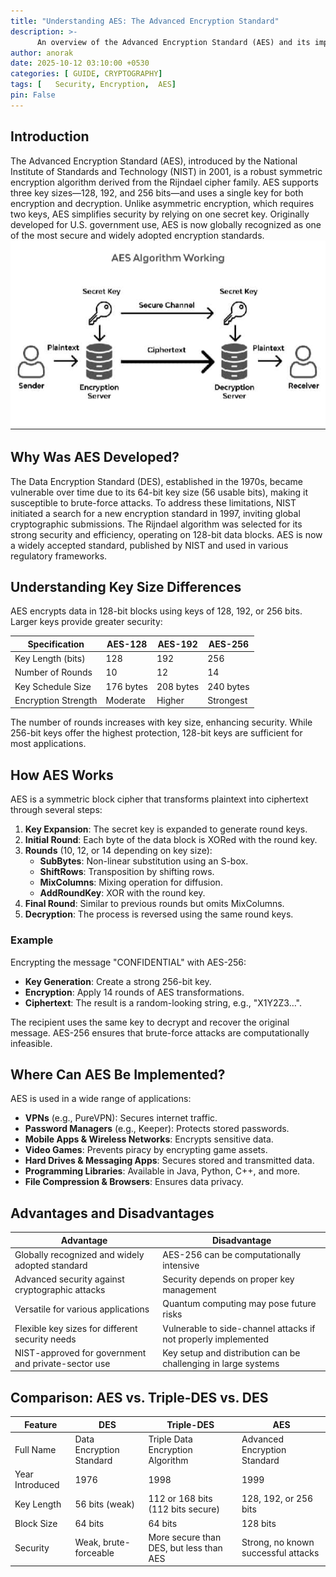 ```yaml
---
title: "Understanding AES: The Advanced Encryption Standard"
description: >-
      An overview of the Advanced Encryption Standard (AES) and its implementation across various platforms.
author: anorak
date: 2025-10-12 03:10:00 +0530
categories: [ GUIDE, CRYPTOGRAPHY]
tags: [   Security, Encryption,  AES]
pin: False
---
```

 


## Introduction

The Advanced Encryption Standard (AES), introduced by the National Institute of Standards and Technology (NIST) in 2001, is a robust symmetric encryption algorithm derived from the Rijndael cipher family. AES supports three key sizes—128, 192, and 256 bits—and uses a single key for both encryption and decryption. Unlike asymmetric encryption, which requires two keys, AES simplifies security by relying on one secret key. Originally developed for U.S. government use, AES is now globally recognized as one of the most secure and widely adopted encryption standards.
![ AES ](/assets/img/202510/aes.jpg) 

## Why Was AES Developed?

The Data Encryption Standard (DES), established in the 1970s, became vulnerable over time due to its 64-bit key size (56 usable bits), making it susceptible to brute-force attacks. To address these limitations, NIST initiated a search for a new encryption standard in 1997, inviting global cryptographic submissions. The Rijndael algorithm was selected for its strong security and efficiency, operating on 128-bit data blocks. AES is now a widely accepted standard, published by NIST and used in various regulatory frameworks.

## Understanding Key Size Differences

AES encrypts data in 128-bit blocks using keys of 128, 192, or 256 bits. Larger keys provide greater security:

| Specification         | AES-128   | AES-192   | AES-256   |
|-----------------------|-----------|-----------|-----------|
| Key Length (bits)     | 128       | 192       | 256       |
| Number of Rounds      | 10        | 12        | 14        |
| Key Schedule Size     | 176 bytes | 208 bytes | 240 bytes |
| Encryption Strength   | Moderate  | Higher    | Strongest |

The number of rounds increases with key size, enhancing security. While 256-bit keys offer the highest protection, 128-bit keys are sufficient for most applications.

## How AES Works

AES is a symmetric block cipher that transforms plaintext into ciphertext through several steps:

1. **Key Expansion**: The secret key is expanded to generate round keys.
2. **Initial Round**: Each byte of the data block is XORed with the round key.
3. **Rounds** (10, 12, or 14 depending on key size):
    - **SubBytes**: Non-linear substitution using an S-box.
    - **ShiftRows**: Transposition by shifting rows.
    - **MixColumns**: Mixing operation for diffusion.
    - **AddRoundKey**: XOR with the round key.
4. **Final Round**: Similar to previous rounds but omits MixColumns.
5. **Decryption**: The process is reversed using the same round keys.

### Example

Encrypting the message "CONFIDENTIAL" with AES-256:

- **Key Generation**: Create a strong 256-bit key.
- **Encryption**: Apply 14 rounds of AES transformations.
- **Ciphertext**: The result is a random-looking string, e.g., "X1Y2Z3…".

The recipient uses the same key to decrypt and recover the original message. AES-256 ensures that brute-force attacks are computationally infeasible.

## Where Can AES Be Implemented?

AES is used in a wide range of applications:

- **VPNs** (e.g., PureVPN): Secures internet traffic.
- **Password Managers** (e.g., Keeper): Protects stored passwords.
- **Mobile Apps & Wireless Networks**: Encrypts sensitive data.
- **Video Games**: Prevents piracy by encrypting game assets.
- **Hard Drives & Messaging Apps**: Secures stored and transmitted data.
- **Programming Libraries**: Available in Java, Python, C++, and more.
- **File Compression & Browsers**: Ensures data privacy.

## Advantages and Disadvantages

| Advantage                                                                 | Disadvantage                                                                                  |
|---------------------------------------------------------------------------|----------------------------------------------------------------------------------------------|
| Globally recognized and widely adopted standard                            | AES-256 can be computationally intensive                                                     |
| Advanced security against cryptographic attacks                            | Security depends on proper key management                                                    |
| Versatile for various applications                                        | Quantum computing may pose future risks                                                      |
| Flexible key sizes for different security needs                            | Vulnerable to side-channel attacks if not properly implemented                               |
| NIST-approved for government and private-sector use                        | Key setup and distribution can be challenging in large systems                               |

## Comparison: AES vs. Triple-DES vs. DES

| Feature         | DES                        | Triple-DES                      | AES                        |
|-----------------|---------------------------|---------------------------------|----------------------------|
| Full Name       | Data Encryption Standard   | Triple Data Encryption Algorithm| Advanced Encryption Standard|
| Year Introduced | 1976                      | 1998                            | 1999                       |
| Key Length      | 56 bits (weak)            | 112 or 168 bits (112 bits secure)| 128, 192, or 256 bits      |
| Block Size      | 64 bits                   | 64 bits                         | 128 bits                   |
| Security        | Weak, brute-forceable     | More secure than DES, but less than AES | Strong, no known successful attacks |

